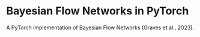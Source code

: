 # Bayesian Flow Networks in PyTorch

A PyTorch implementation of Bayesian Flow Networks (Graves et al., 2023).
